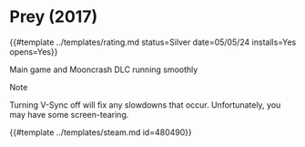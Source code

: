 # Prey (2017)

{{#template ../templates/rating.md status=Silver date=05/05/24 installs=Yes opens=Yes}} 

Main game and Mooncrash DLC running smoothly 

> [!NOTE]
> Turning V-Sync off will fix any slowdowns that occur. Unfortunately, you may have some screen-tearing.

{{#template ../templates/steam.md id=480490}}